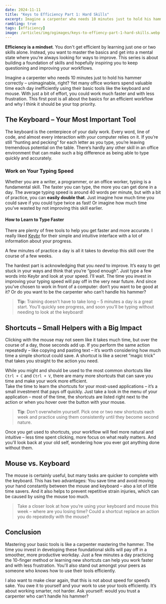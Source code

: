 ```yaml
---
date: 2024-11-11
title: "Keys to Efficiency Part 1: Hard Skills"
excerpt: Imagine a carpenter who needs 10 minutes just to hold his hammer correctly – unimaginable, right?
rambling: true
tags: [efficiency]
image: /articles/img/ogimages/keys-to-effiency-part-1-hard-skills.webp
---
```


**Efficiency is a mindset**. You don't get efficient by learning just one or two skills alone. Instead, you want to master the basics and get into a mental state where you’re always looking for ways to improve. This series is about building a foundation of skills and hopefully inspiring you to keep questioning and improving your workflows.

Imagine a carpenter who needs 10 minutes just to hold his hammer correctly – unimaginable, right? Yet many office workers spend valuable time each day inefficiently using their basic tools like the keyboard and mouse. With just a bit of effort, you could work much faster and with less frustration. This first post is all about the basics for an efficient workflow and why I think it should be your top priority.

## The Keyboard – Your Most Important Tool

The keyboard is the centerpiece of your daily work. Every word, line of code, and almost every interaction with your computer relies on it. If you’re still “hunting and pecking” for each letter as you type, you’re leaving tremendous potential on the table. There’s hardly any other skill in an office environment that can make such a big difference as being able to type quickly and accurately.

### Work on Your Typing Speed

Whether you are a writer, a programmer, or an office worker, typing is a fundamental skill. The faster you can type, the more you can get done in a day. The average typing speed is around 40 words per minute, but with a bit of practice, you can **easily double that**. Just imagine how much time you could save if you could type twice as fast! Or imagine how much time you’ve wasted by not improving this skill earlier.

#### How to Learn to Type Faster

There are plenty of free tools to help you get faster and more accurate. I really liked [Keybr](https://www.keybr.com) for their simple and intuitive interface with a lot of information about your progress.

A few minutes of practice a day is all it takes to develop this skill over the course of a few weeks.

The hardest part is acknowledging that you _need_ to improve. It’s easy to get stuck in your ways and think that you’re “good enough”. Just type a few words into Keybr and look at your speed. I’ll wait. The time you invest in improving your typing speed will pay off in the very near future. And since you’ve chosen to work in front of a computer: don’t you want to be good at it? Or do you want to be the carpenter who can’t handle his hammer?

> **Tip:** Training doesn’t have to take long – 5 minutes a day is a great start. You’ll quickly see progress, and soon you’ll be typing without needing to look at the keyboard!

## Shortcuts – Small Helpers with a Big Impact

Clicking with the mouse may not seem like it takes much time, but over the course of a day, those seconds add up. If you perform the same action repeatedly – like copying and pasting text – it’s worth considering how much time a simple shortcut could save. A shortcut is like a secret “magic trick” that takes you straight to the action you need.

While you might and should be used to the most common shortcuts like `Ctrl + C` and `Ctrl + V`, there are many more shortcuts that can save you time and make your work more efficient.  
Take the time to learn the shortcuts for your most-used applications – it’s a small investment that pays off quickly. Just take a look in the menu of your application – most of the time, the shortcuts are listed right next to the action or when you hover over the button with your mouse.

> **Tip**: Don’t overwhelm yourself. Pick one or two new shortcuts each week and practice using them consistently until they become second nature.

Once you get used to shortcuts, your workflow will feel more natural and intuitive – less time spent clicking, more focus on what really matters. And you'll look back at your old self, wondering how you ever got anything done without them.

## Mouse vs. Keyboard

The mouse is certainly useful, but many tasks are quicker to complete with the keyboard. This has two advantages: You save time and avoid moving your hand constantly between the mouse and keyboard – also a lot of little time savers. And it also helps to prevent repetitive strain injuries, which can be caused by using the mouse too much.

> Take a closer look at how you’re using your keyboard and mouse this week – where are you losing time? Could a shortcut replace an action you do repeatedly with the mouse?

## Conclusion

Mastering your basic tools is like a carpenter mastering the hammer. The time you invest in developing these foundational skills will pay off in a smoother, more productive workday. Just a few minutes a day practicing the 10-finger method or learning new shortcuts can help you work faster and with less frustration. You'll also stand out amongst your peers as someone who knows how to use their tools efficiently.

I also want to make clear again, that this is not about speed for speed’s sake. You owe it to yourself and your work to use your tools efficiently. It’s about working smarter, not harder. Ask yourself: would you trust a carpenter who can’t handle his hammer?

